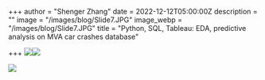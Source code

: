 +++
author = "Shenger Zhang"
date = 2022-12-12T05:00:00Z
description = ""
image = "/images/blog/Slide7.JPG"
image_webp = "/images/blog/Slide7.JPG"
title = "Python, SQL, Tableau: EDA, predictive analysis on MVA car crashes database"

+++
![](/images/blog/Slide7.JPG)![](/images/blog/Slide6.JPG)

![](/images/blog/Slide5.JPG)